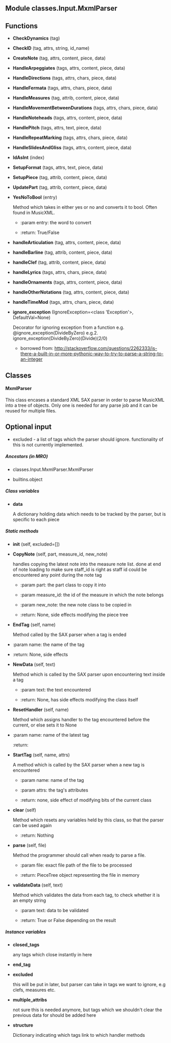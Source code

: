 Module classes.Input.MxmlParser
-------------------------------

Functions
---------
- **CheckDynamics** (tag)

- **CheckID** (tag, attrs, string, id_name)

- **CreateNote** (tag, attrs, content, piece, data)

- **HandleArpeggiates** (tags, attrs, content, piece, data)

- **HandleDirections** (tags, attrs, chars, piece, data)

- **HandleFermata** (tags, attrs, chars, piece, data)

- **HandleMeasures** (tag, attrib, content, piece, data)

- **HandleMovementBetweenDurations** (tags, attrs, chars, piece, data)

- **HandleNoteheads** (tags, attrs, content, piece, data)

- **HandlePitch** (tags, attrs, text, piece, data)

- **HandleRepeatMarking** (tags, attrs, chars, piece, data)

- **HandleSlidesAndGliss** (tags, attrs, content, piece, data)

- **IdAsInt** (index)

- **SetupFormat** (tags, attrs, text, piece, data)

- **SetupPiece** (tag, attrib, content, piece, data)

- **UpdatePart** (tag, attrib, content, piece, data)

- **YesNoToBool** (entry)

    Method which takes in either yes or no and converts it to bool. Often found in MusicXML.

    * :param entry: the word to convert

    * :return: True/False

- **handleArticulation** (tag, attrs, content, piece, data)

- **handleBarline** (tag, attrib, content, piece, data)

- **handleClef** (tag, attrib, content, piece, data)

- **handleLyrics** (tags, attrs, chars, piece, data)

- **handleOrnaments** (tags, attrs, content, piece, data)

- **handleOtherNotations** (tag, attrs, content, piece, data)

- **handleTimeMod** (tags, attrs, chars, piece, data)

- **ignore_exception** (IgnoreException=<class 'Exception'>, DefaultVal=None)

    Decorator for ignoring exception from a function
e.g.   @ignore_exception(DivideByZero)
e.g.2. ignore_exception(DivideByZero)(Divide)(2/0)

    * borrowed from: http://stackoverflow.com/questions/2262333/is-there-a-built-in-or-more-pythonic-way-to-try-to-parse-a-string-to-an-integer

Classes
-------
#### MxmlParser 
This class encases a standard XML SAX parser in order to parse MusicXML into a tree of objects. Only one is needed for any parse job
and it can be reused for multiple files.

## Optional input

- excluded - a list of tags which the parser should ignore. functionality of this is not currently implemented.

##### Ancestors (in MRO)
- classes.Input.MxmlParser.MxmlParser

- builtins.object

##### Class variables
- **data**

    A dictionary holding data which needs to be tracked by the parser, but is specific to each piece

##### Static methods
- **__init__** (self, excluded=[])

- **CopyNote** (self, part, measure_id, new_note)

    handles copying the latest note into the measure note list.
done at end of note loading to make sure staff_id is right as staff id could be encountered
any point during the note tag

    * :param part: the part class to copy it into

    * :param measure_id: the id of the measure in which the note belongs

    * :param new_note: the new note class to be copied in

    * :return: None, side effects modifying the piece tree

- **EndTag** (self, name)

    Method called by the SAX parser when a tag is ended

    
* :param name: the name of the tag

    
* :return: None, side effects

- **NewData** (self, text)

    Method which is called by the SAX parser upon encountering text inside a tag

    * :param text: the text encountered

    * :return: None, has side effects modifying the class itself

- **ResetHandler** (self, name)

    Method which assigns handler to the tag encountered before the current, or else
sets it to None

    
* :param name: name of the latest tag

    :return:

- **StartTag** (self, name, attrs)

    A method which is called by the SAX parser when a new tag is encountered

    * :param name: name of the tag

    * :param attrs: the tag's attributes

    * :return: none, side effect of modifying bits of the current class

- **clear** (self)

    Method which resets any variables held by this class, so that the parser can be used again

    * :return: Nothing

- **parse** (self, file)

    Method the programmer should call when ready to parse a file.

    * :param file: exact file path of the file to be processed

    * :return: PieceTree object representing the file in memory

- **validateData** (self, text)

    Method which validates the data from each tag, to check whether it is an empty string

    * :param text: data to be validated

    * :return: True or False depending on the result

##### Instance variables
- **closed_tags**

    any tags which close instantly in here

- **end_tag**

- **excluded**

    this will be put in later, but parser can take in tags we want to ignore, e.g clefs, measures etc.

- **multiple_attribs**

    not sure this is needed anymore, but tags which we shouldn't clear the previous data for should be added here

- **structure**

    Dictionary indicating which tags link to which handler methods
